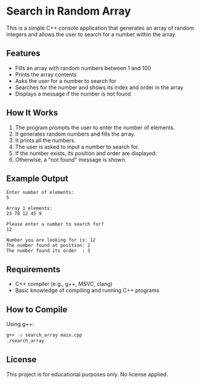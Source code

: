 # Search in Random Array

This is a simple C++ console application that generates an array of random integers and allows the user to search for a number within the array.

## Features

- Fills an array with random numbers between 1 and 100  
- Prints the array contents  
- Asks the user for a number to search for  
- Searches for the number and shows its index and order in the array  
- Displays a message if the number is not found  

## How It Works

1. The program prompts the user to enter the number of elements.  
2. It generates random numbers and fills the array.  
3. It prints all the numbers.  
4. The user is asked to input a number to search for.  
5. If the number exists, its position and order are displayed.  
6. Otherwise, a "not found" message is shown.  

## Example Output

```
Enter number of elements:
5

Array 1 elements:
23 78 12 45 9

Please enter a number to search for?
12

Number you are looking for is: 12  
The number found at position: 2  
The number found its order  : 3
```

## Requirements

- C++ compiler (e.g., g++, MSVC, clang)  
- Basic knowledge of compiling and running C++ programs  

## How to Compile

Using g++:

```bash
g++ -o search_array main.cpp
./search_array
```

## License

This project is for educational purposes only. No license applied.
